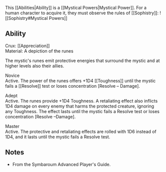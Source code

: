 This [[Abilities|Ability]] is a [[Mystical Powers|Mystical Power]]. For a human character to acquire it, they must observe the rules of [[Sophistry]]:
![[Sophistry#Mystical Powers]]
## Ability
Crux: [[Appreciation]]<br>Material: A depiction of the runes

The mystic's runes emit protective energies that surround the mystic and at higher levels also their allies.

Novice<br>Active. The power of the runes offers +1D4 [[Toughness]] until the mystic fails a [[Resolve]] test or loses concentration \[Resolve – Damage\].

Adept<br>Active. The runes provide +1D4 Toughness. A retaliating effect also inflicts 1D4 damage on every enemy that harms the protected creature, ignoring any Toughness. The effect lasts until the mystic fails a Resolve test or loses concentration \[Resolve –Damage\].

Master<br>Active. The protective and retaliating effects are rolled with 1D6 instead of 1D4, and it lasts until the mystic fails a Resolve test.
## Notes
* From the Symbaroum Advanced Player's Guide.